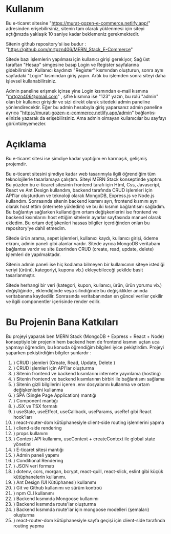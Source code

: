 # Kullanım

Bu e-ticaret sitesine "https://murat-gozen-e-commerce.netlify.app/" adresinden erişebilirsiniz, sitenin tam olarak yüklenmesi için siteyi açtığınızda yaklaşık 10 saniye kadar beklemeniz gerekmektedir.

Sitenin github repository'si ise budur : "https://github.com/mrtgzn406/MERN_Stack_E-Commerce"

Sitede bazı işlemlerin yapılması için kullanıcı girişi gerekiyor, Sağ üst taraftan "Hesap" simgesine basıp
Login ve Register sayfalarına gidebilirsiniz. Kullanıcı kaydınızı "Register" kısmından oluşturun, sonra aynı sayfadaki "Login" kısmından giriş yapın. Artık bu işlemden sonra siteyi daha işlevsel kullanabilirsiniz.

Admin paneline erişmek içinse yine Login kısmından e-mail kısmına "mrtgzn406@gmail.com" , şifre kısmına ise
"123" yazın, bu rolü "admin" olan bir kullanıcı girişidir ve sizi direkt olarak sitedeki admin paneline yönlendirecektir. Eğer bu admin hesabıyla giriş yaparsanız admin paneline ayrıca "https://murat-gozen-e-commerce.netlify.app/admin" bağlantısı elinizle yazarak da erişebilirsiniz. Ama admin olmayan
kullanıcılar bu sayfayı görüntüleyemezler.

# Açıklama

Bu e-ticaret sitesi ise şimdiye kadar yaptığım en karmaşık, gelişmiş projemdir.

Bu e-ticaret sitesini şimdiye kadar web tasarımıyla ilgili öğrendiğim tüm teknolojilerle tasarlamaya çalıştım.
Siteyi MERN Stack konseptinde yaptım. Bu yüzden bu e-ticaret sitesinin frontend tarafı için Html, Css, Javascript,
React ve Ant Design kullandım, backend tarafında CRUD işlemleri için API'lar oluşturdum ve teknoloji olarak
MongoDB, Express.js ve Node.js kullandım. Sonrasında sitenin backend kısmını ayrı, frontend kısmını ayrı olarak
host ettim (internete yükledim) ve bu iki kısmın bağlantısını sağladım. Bu bağlantıyı sağlarken kullandığım
ortam değişkenlerini ise frontend ve backend kısımlarını host ettiğim sitelerin ayarlar sayfasında manuel
olarak ekledim. Bu ortam değişkenleri hassas bilgiler içerdiğinden onları bu repository'ye dahil etmedim.

Sitede ürün arama, sepet işlemleri, kullanıcı kaydı, kullanıcı girişi, ödeme ekranı, admin paneli gibi alanlar
vardır. Sitede ayrıca MongoDB veritabanı bağlantısı vardır ve site üzerinden CRUD (create, read, update, delete)
işlemleri de yapılmaktadır.

Sitenin admin paneli ise hiç kodlama bilmeyen bir kullanıcının siteye istediği veriyi (ürünü, kategoriyi, kuponu vb.)
ekleyebileceği şekilde basit tasarlanmıştır.

Sitede herhangi bir veri (kategori, kupon, kullanıcı, ürün, ürün yorumu vb.) değiştiğinde , eklendiğinde veya
silindiğinde bu değişiklikler anında veritabanına kaydedilir. Sonrasında veritabanından en güncel veriler çekilir
ve ilgili componentler içerisinde render edilir.

# Bu Projenin Bana Katkıları

Bu projeyi yaparak ben MERN Stack (MongoDB + Express + React + Node) konseptiyle bir projenin hem backend
hem de frontend kısmını uçtan uca yapmayı öğrendim, bu konuda öğrendiğim bilgileri iyice pekiştirdim.
Projeyi yaparken pekiştirdiğim bilgiler şunlardır :

1. ) CRUD işlemleri (Create, Read, Update, Delete )
2. ) CRUD işlemleri için API'lar oluşturma
3. ) Sitenin frontend ve backend kısımlarını internete yayınlama (hosting)
4. ) Sitenin frontend ve backend kısımlarının birbiri ile bağlantısını sağlama
5. ) Sitenin gizli bilgilerini içeren .env dosyalarını kullanma ve ortam değişkenlerini kullanma
6. ) SPA (Single Page Application) mantığı
7. ) Component mantığı
8. ) JSX ve TSX formatı
9. ) useState, useEffect, useCallback, useParams, useRef gibi React hook'ları
10. ) react-router-dom kütüphanesiyle client-side routing işlemlerini yapma
11. ) cliend-side rendering
12. ) props kullanımı
13. ) Context API kullanımı, useContext + createContext ile global state yönetimi
14. ) E-ticaret sitesi mantığı
15. ) Admin paneli yapımı
16. ) Conditional Rendering
17. ) JSON veri formatı
18. ) dotenv, cors, morgan, bcrypt, react-quill, react-slick, eslint gibi küçük kütüphanelerin kullanımı.
19. ) Ant Design (UI Kütüphanesi) kullanımı
20. ) Git ve Github kullanımı ve sürüm kontroü
21. ) npm CLI kullanımı
22. ) Backend kısmında Mongoose kullanımı
23. ) Backend kısmında route'lar oluşturma
24. ) Backend kısmında route'lar için mongoose modelleri (şemaları) oluşturma
25. ) react-router-dom kütüphanesiyle sayfa geçişi için client-side tarafında routing yapma
